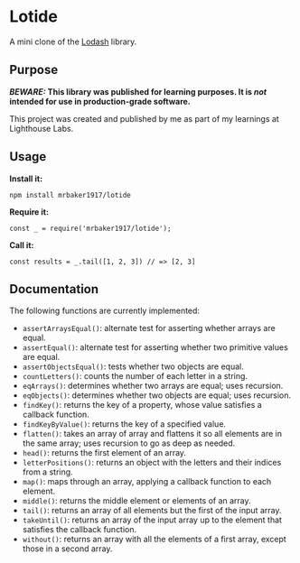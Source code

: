 # Lotide

A mini clone of the [Lodash](https://lodash.com) library.

## Purpose

**_BEWARE:_ This library was published for learning purposes. It is _not_ intended for use in production-grade software.**

This project was created and published by me as part of my learnings at Lighthouse Labs. 

## Usage

**Install it:**

`npm install mrbaker1917/lotide`

**Require it:**

`const _ = require('mrbaker1917/lotide');`

**Call it:**

`const results = _.tail([1, 2, 3]) // => [2, 3]`

## Documentation

The following functions are currently implemented:

* `assertArraysEqual()`: alternate test for asserting whether arrays are equal.
* `assertEqual()`: alternate test for asserting whether two primitive values are equal.
* `assertObjectsEqual()`: tests whether two objects are equal.
* `countLetters()`: counts the number of each letter in a string.
* `eqArrays()`: determines whether two arrays are equal; uses recursion.
* `eqObjects()`: determines whether two objects are equal; uses recursion.
* `findKey()`: returns the key of a property, whose value satisfies a callback function.
* `findKeyByValue()`: returns the key of a specified value.
* `flatten()`: takes an array of array and flattens it so all elements are in the same array; uses recursion to go as deep as needed.
* `head()`: returns the first element of an array.
* `letterPositions()`: returns an object with the letters and their indices from a string.
* `map()`: maps through an array, applying a callback function to each element.
* `middle()`: returns the middle element or elements of an array.
* `tail()`: returns an array of all elements but the first of the input array.
* `takeUntil()`: returns an array of the input array up to the element that satisfies the callback function.
* `without()`: returns an array with all the elements of a first array, except those in a second array.